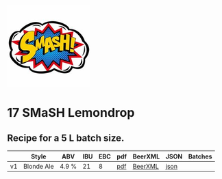 ![logo](./17_SMaSH_Lemondrop.jpeg)

# 17 SMaSH Lemondrop

## Recipe for a 5 L batch size.

|    | Style | ABV | IBU | EBC | pdf | BeerXML | JSON | Batches |
|----|-------|-----|-----|-----|-----|---------|------|---------|
| v1 | Blonde Ale | 4.9 % | 21 | 8 | [pdf](./17_SMaSH_Lemondrop.pdf) | [BeerXML](./17_SMaSH_Lemondrop.xml) | [json](./17_SMaSH_Lemondrop.json) | |
